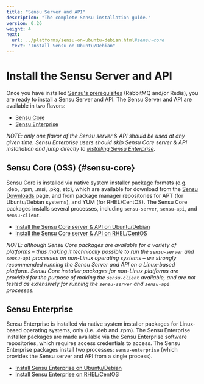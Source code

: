 ```yaml
---
title: "Sensu Server and API"
description: "The complete Sensu installation guide."
version: 0.26
weight: 4
next:
  url: ../platforms/sensu-on-ubuntu-debian.html#sensu-core
  text: "Install Sensu on Ubuntu/Debian"
---
```


# Install the Sensu Server and API

Once you have installed [Sensu's prerequisites][1] (RabbitMQ and/or Redis), you
are ready to install a Sensu Server and API. The Sensu Server and API are
available in two flavors:

- [Sensu Core](#sensu-core)
- [Sensu Enterprise](#sensu-enterprise)

_NOTE: only one flavor of the Sensu server & API should be used at any given
time. Sensu Enterprise users should skip Sensu Core server & API installation
and jump directly to [installing Sensu Enterprise][2]._

## Sensu Core (OSS) {#sensu-core}

Sensu Core is installed via native system installer package formats (e.g. .deb,
.rpm, .msi, .pkg, etc), which are available for download from the [Sensu
Downloads][3] page, and from package manager repositories for APT (for
Ubuntu/Debian systems), and YUM (for RHEL/CentOS). The Sensu Core packages
installs several processes, including `sensu-server`, `sensu-api`, and
`sensu-client`.

- [Install the Sensu Core server & API on Ubuntu/Debian](../platforms/sensu-on-ubuntu-debian.html#sensu-core)
- [Install the Sensu Core server & API on RHEL/CentOS](../platforms/sensu-on-rhel-centos.html#sensu-core)

_NOTE: although Sensu Core packages are available for a variety of platforms
&ndash; thus making it technically possible to run the `sensu-server` and
`sensu-api` processes on non-Linux operating systems &ndash; we strongly
recommended running the Sensu Server and API on a Linux-based platform. Sensu
Core installer packages for non-Linux platforms are provided for the purpose of
making the `sensu-client` available, and are not tested as extensively for
running the `sensu-server` and `sensu-api` processes._

## Sensu Enterprise

Sensu Enterprise is installed via native system installer packages for
Linux-based operating systems, only (i.e. .deb and .rpm). The Sensu Enterprise
installer packages are made available via the Sensu Enterprise software
repositories, which requires access credentials to access. The Sensu Enterprise
packages install two processes: `sensu-enterprise` (which provides the Sensu
server and API from a single process).

- [Install Sensu Enterprise on Ubuntu/Debian](../platforms/sensu-on-ubuntu-debian.html#sensu-enterprise)
- [Install Sensu Enterprise on RHEL/CentOS](../platforms/sensu-on-rhel-centos.html#sensu-enterprise)

[1]:  installation-prerequisites.html
[2]:  #sensu-enterprise
[3]:  https://sensuapp.org/download
